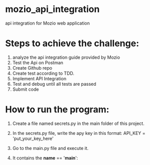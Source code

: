 # mozio_api_integration

api integration for Mozio web application

# Steps to achieve the challenge:

1. analyze the api integration guide provided by Mozio
2. Test the Api on Postman
3. Create Github repo
4. Create test according to TDD.
5. Implement API Integration
6. Test and debug until all tests are passed
7. Submit code

# How to run the program:

1. Create a file named secrets.py in the main folder of this project.
2. In the secrets.py file, write the apy key in this format:
   API_KEY = 'put_your_key_here'

3. Go to the main.py file and execute it.
4. It contains the **name** == '**main**':
